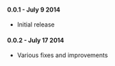 #### 0.0.1 - July 9 2014
* Initial release

#### 0.0.2 - July 17 2014
* Various fixes and improvements